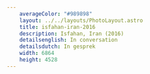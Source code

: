 ```yaml
---
    averageColor: "#989898"
    layout: ../../layouts/PhotoLayout.astro
    title: isfahan-iran-2016
    description: Isfahan, Iran (2016)
    detailsenglish: In conversation
    detailsdutch: In gesprek
    width: 6864
    height: 4528
---
```

